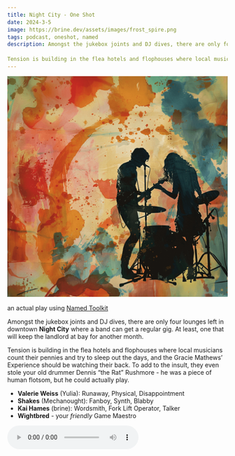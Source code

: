 ```yaml
---
title: Night City - One Shot
date: 2024-3-5
image: https://brine.dev/assets/images/frost_spire.png
tags: podcast, oneshot, named
description: Amongst the jukebox joints and DJ dives, there are only four lounges left in downtown **Night City** where a  band can get a regular gig. At least, one that will keep the landlord at bay for another month.

Tension is building in the flea hotels and flophouses where local musicians count their pennies and try to sleep out the days, and the Gracie Mathews’ Experience should be watching their back. To add to the insult, they even stole your old drummer Dennis “the Rat” Rushmore - he was a piece of human flotsom, but he could actually play.
---
```


![thumb](assets/images/night_city/night_city_square.png)

an actual play using [Named Toolkit](https://wightbred.itch.io/named)

Amongst the jukebox joints and DJ dives, there are only four lounges left in downtown **Night City** where a  band can get a regular gig. At least, one that will keep the landlord at bay for another month.

Tension is building in the flea hotels and flophouses where local musicians count their pennies and try to sleep out the days, and the Gracie Mathews’ Experience should be watching their back. To add to the insult, they even stole your old drummer Dennis “the Rat” Rushmore - he was a piece of human flotsom, but he could actually play.

- **Valerie Weiss** (Yulia): Runaway, Physical, Disappointment
- **Shakes** (Mechanought): Fanboy, Synth, Blabby
- **Kai Hames** (brine): Wordsmith, Fork Lift Operator, Talker
- **Wightbred** - your _friendly_ Game Maestro

<audio controls src="https://archive.org/download/wob_20240305/night_city.mp3"></audio>
